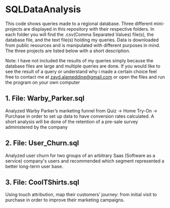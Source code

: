 # SQLDataAnalysis

This code shows queries made to a regional database. Three different mini-projects are displayed in this repository with their respective folders. In each folder you will find the .csv(Comma Separated Values) file(s), the database file, and the text file(s) holding my queries. Data is downloaded from public resources and is manipulated with different purposes in mind. The three projects are listed below with a short description.

Note: I have not included the results of my queries simply because the database files are large and multiple queries are done. If you would like to see the result of a query or understand why i made a certain choice feel free to contact me at zayd.alameddine@gmail.com or open the files and run the program on your own computer 

## 1. File: Warby_Parker.sql 
Analyzed Warby Parker’s marketing funnel from Quiz → Home Try-On → Purchase in order to set up data to have conversion rates calculated. A short analysis will be done of the retention of a pre-sale survey administered by the company

## 2. File: User_Churn.sql
Analyzed user churn for two groups of an arbitrary Saas (Software as a service) company's users and recommended which segment  represented a better long-term user base.

## 3. File: CoolTShirts.sql

Using touch attribution, map their customers’ journey: from initial visit to purchase in order to improve their marketing campaigns.
